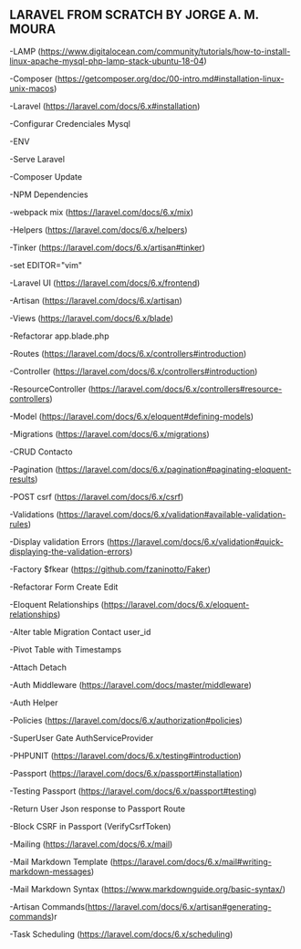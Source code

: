 ## LARAVEL FROM SCRATCH BY JORGE A. M. MOURA

-LAMP (https://www.digitalocean.com/community/tutorials/how-to-install-linux-apache-mysql-php-lamp-stack-ubuntu-18-04)

-Composer (https://getcomposer.org/doc/00-intro.md#installation-linux-unix-macos)

-Laravel (https://laravel.com/docs/6.x#installation)

-Configurar Credenciales Mysql

-ENV

-Serve Laravel

-Composer Update

-NPM Dependencies

-webpack mix (https://laravel.com/docs/6.x/mix)

-Helpers (https://laravel.com/docs/6.x/helpers)

-Tinker (https://laravel.com/docs/6.x/artisan#tinker)

-set EDITOR="vim"

-Laravel UI (https://laravel.com/docs/6.x/frontend)

-Artisan (https://laravel.com/docs/6.x/artisan)

-Views (https://laravel.com/docs/6.x/blade)

-Refactorar app.blade.php

-Routes (https://laravel.com/docs/6.x/controllers#introduction)

-Controller (https://laravel.com/docs/6.x/controllers#introduction)

-ResourceController (https://laravel.com/docs/6.x/controllers#resource-controllers)

-Model (https://laravel.com/docs/6.x/eloquent#defining-models)

-Migrations (https://laravel.com/docs/6.x/migrations)

-CRUD Contacto

-Pagination (https://laravel.com/docs/6.x/pagination#paginating-eloquent-results)

-POST csrf (https://laravel.com/docs/6.x/csrf)

-Validations (https://laravel.com/docs/6.x/validation#available-validation-rules)

-Display validation Errors (https://laravel.com/docs/6.x/validation#quick-displaying-the-validation-errors)

-Factory $fkear (https://github.com/fzaninotto/Faker)

-Refactorar Form Create Edit

-Eloquent Relationships (https://laravel.com/docs/6.x/eloquent-relationships)

-Alter table Migration Contact user_id

-Pivot Table with Timestamps

-Attach Detach

-Auth Middleware (https://laravel.com/docs/master/middleware)

-Auth Helper

-Policies (https://laravel.com/docs/6.x/authorization#policies)

-SuperUser Gate AuthServiceProvider

-PHPUNIT (https://laravel.com/docs/6.x/testing#introduction)

-Passport (https://laravel.com/docs/6.x/passport#installation)

-Testing Passport (https://laravel.com/docs/6.x/passport#testing)

-Return User Json response to Passport Route

-Block CSRF in Passport (VerifyCsrfToken)

-Mailing (https://laravel.com/docs/6.x/mail)

-Mail Markdown Template (https://laravel.com/docs/6.x/mail#writing-markdown-messages)

-Mail Markdown Syntax (https://www.markdownguide.org/basic-syntax/)

-Artisan Commands(https://laravel.com/docs/6.x/artisan#generating-commands)r

-Task Scheduling (https://laravel.com/docs/6.x/scheduling)